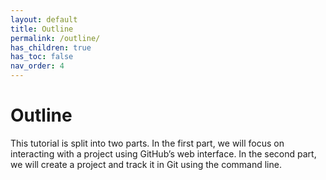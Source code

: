 ```yaml
---
layout: default
title: Outline
permalink: /outline/
has_children: true
has_toc: false
nav_order: 4
---
```


# Outline

This tutorial is split into two parts. In the first part, we will focus on interacting with a project using GitHub’s web interface. In the second part, we will create a project and track it in Git using the command line.
